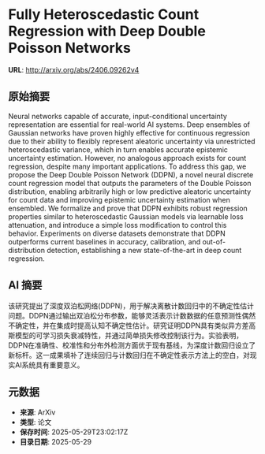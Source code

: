 # Fully Heteroscedastic Count Regression with Deep Double Poisson Networks

**URL**: http://arxiv.org/abs/2406.09262v4

## 原始摘要

Neural networks capable of accurate, input-conditional uncertainty
representation are essential for real-world AI systems. Deep ensembles of
Gaussian networks have proven highly effective for continuous regression due to
their ability to flexibly represent aleatoric uncertainty via unrestricted
heteroscedastic variance, which in turn enables accurate epistemic uncertainty
estimation. However, no analogous approach exists for count regression, despite
many important applications. To address this gap, we propose the Deep Double
Poisson Network (DDPN), a novel neural discrete count regression model that
outputs the parameters of the Double Poisson distribution, enabling arbitrarily
high or low predictive aleatoric uncertainty for count data and improving
epistemic uncertainty estimation when ensembled. We formalize and prove that
DDPN exhibits robust regression properties similar to heteroscedastic Gaussian
models via learnable loss attenuation, and introduce a simple loss modification
to control this behavior. Experiments on diverse datasets demonstrate that DDPN
outperforms current baselines in accuracy, calibration, and out-of-distribution
detection, establishing a new state-of-the-art in deep count regression.


## AI 摘要

该研究提出了深度双泊松网络(DDPN)，用于解决离散计数回归中的不确定性估计问题。DDPN通过输出双泊松分布参数，能够灵活表示计数数据的任意预测性偶然不确定性，并在集成时提高认知不确定性估计。研究证明DDPN具有类似异方差高斯模型的可学习损失衰减特性，并通过简单损失修改控制该行为。实验表明，DDPN在准确性、校准性和分布外检测方面优于现有基线，为深度计数回归设立了新标杆。这一成果填补了连续回归与计数回归在不确定性表示方法上的空白，对现实AI系统具有重要意义。

## 元数据

- **来源**: ArXiv
- **类型**: 论文
- **保存时间**: 2025-05-29T23:02:17Z
- **目录日期**: 2025-05-29
